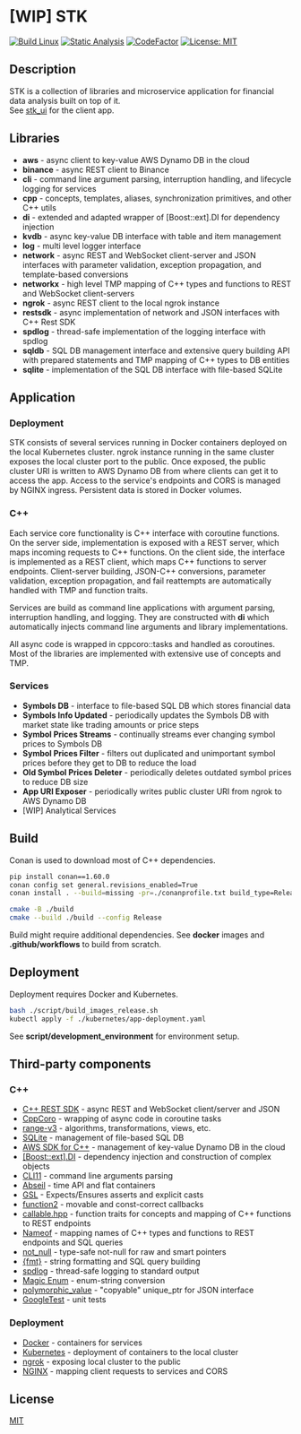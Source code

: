 # \[WIP\] STK

[![Build Linux](https://github.com/qoala101/stk/actions/workflows/build-linux.yml/badge.svg)](https://github.com/qoala101/stk/actions/workflows/build-linux.yml)
[![Static Analysis](https://github.com/qoala101/stk/actions/workflows/static-analysis.yml/badge.svg)](https://github.com/qoala101/stk/actions/workflows/static-analysis.yml)
[![CodeFactor](https://www.codefactor.io/repository/github/qoala101/stk/badge)](https://www.codefactor.io/repository/github/qoala101/stk)
[![License: MIT](https://img.shields.io/badge/license-MIT-blue.svg)](https://opensource.org/licenses/MIT)

## Description

STK is a collection of libraries and microservice application for financial data analysis built on top of it.  
See [stk_ui](https://github.com/qoala101/stk_ui) for the client app.

## Libraries

- **aws** - async client to key-value AWS Dynamo DB in the cloud
- **binance** - async REST client to Binance
- **cli** - command line argument parsing, interruption handling, and lifecycle logging for services
- **cpp** - concepts, templates, aliases, synchronization primitives, and other C++ utils
- **di** - extended and adapted wrapper of \[Boost::ext\].DI for dependency injection
- **kvdb** - async key-value DB interface with table and item management
- **log** - multi level logger interface
- **network** - async REST and WebSocket client-server and JSON interfaces with parameter validation, exception propagation, and template-based conversions
- **networkx** - high level TMP mapping of C++ types and functions to REST and WebSocket client-servers
- **ngrok** - async REST client to the local ngrok instance
- **restsdk** - async implementation of network and JSON interfaces with C++ Rest SDK
- **spdlog** - thread-safe implementation of the logging interface with spdlog
- **sqldb** - SQL DB management interface and extensive query building API with prepared statements and TMP mapping of C++ types to DB entities
- **sqlite** - implementation of the SQL DB interface with file-based SQLite

## Application

### Deployment

STK consists of several services running in Docker containers deployed on the local Kubernetes cluster.
ngrok instance running in the same cluster exposes the local cluster port to the public.
Once exposed, the public cluster URI is written to AWS Dynamo DB from where clients can get it to access the app.
Access to the service's endpoints and CORS is managed by NGINX ingress.
Persistent data is stored in Docker volumes.

### C++

Each service core functionality is C++ interface with coroutine functions.
On the server side, implementation is exposed with a REST server, which maps incoming requests to C++ functions.
On the client side, the interface is implemented as a REST client, which maps C++ functions to server endpoints.
Client-server building, JSON-C++ conversions, parameter validation, exception propagation, and fail reattempts are automatically handled with TMP and function traits.

Services are build as command line applications with argument parsing, interruption handling, and logging.
They are constructed with **di** which automatically injects command line arguments and library implementations.

All async code is wrapped in cppcoro::tasks and handled as coroutines.
Most of the libraries are implemented with extensive use of concepts and TMP.

### Services

- **Symbols DB** - interface to file-based SQL DB which stores financial data
- **Symbols Info Updated** - periodically updates the Symbols DB with market state like trading amounts or price steps
- **Symbol Prices Streams** - continually streams ever changing symbol prices to Symbols DB
- **Symbol Prices Filter** - filters out duplicated and unimportant symbol prices before they get to DB to reduce the load
- **Old Symbol Prices Deleter** - periodically deletes outdated symbol prices to reduce DB size
- **App URI Exposer** - periodically writes public cluster URI from ngrok to AWS Dynamo DB
- \[WIP\] Analytical Services

## Build

Conan is used to download most of C++ dependencies.

```sh
pip install conan==1.60.0
conan config set general.revisions_enabled=True
conan install . --build=missing -pr=./conanprofile.txt build_type=Release -if ./build

cmake -B ./build
cmake --build ./build --config Release
```

Build might require additional dependencies. See **docker** images and **.github/workflows** to build from scratch.

## Deployment

Deployment requires Docker and Kubernetes.

```sh
bash ./script/build_images_release.sh
kubectl apply -f ./kubernetes/app-deployment.yaml
```

See **script/development_environment** for environment setup.

## Third-party components

### C++

- [C++ REST SDK](https://github.com/microsoft/cpprestsdk) - async REST and WebSocket client/server and JSON
- [CppCoro](https://github.com/lewissbaker/cppcoro) - wrapping of async code in coroutine tasks
- [range-v3](https://github.com/ericniebler/range-v3) - algorithms, transformations, views, etc.
- [SQLite](https://github.com/sqlite/sqlite) - management of file-based SQL DB
- [AWS SDK for C++](https://github.com/aws/aws-sdk-cpp) - management of key-value Dynamo DB in the cloud
- [[Boost::ext].DI](https://github.com/boost-ext/di) - dependency injection and construction of complex objects
- [CLI11](https://github.com/CLIUtils/CLI11) - command line arguments parsing
- [Abseil](https://github.com/abseil/abseil-cpp) - time API and flat containers
- [GSL](https://github.com/microsoft/GSL) - Expects/Ensures asserts and explicit casts
- [function2](https://github.com/Naios/function2) - movable and const-correct callbacks
- [callable.hpp](https://github.com/sth/callable.hpp) - function traits for concepts and mapping of C++ functions to REST endpoints
- [Nameof](https://github.com/Neargye/nameof) - mapping names of C++ types and functions to REST endpoints and SQL queries
- [not_null](https://github.com/bitwizeshift/not_null) - type-safe not-null for raw and smart pointers
- [{fmt}](https://github.com/fmtlib/fmt) - string formatting and SQL query building
- [spdlog](https://github.com/gabime/spdlog) - thread-safe logging to standard output
- [Magic Enum](https://github.com/Neargye/magic_enum) - enum-string conversion
- [polymorphic_value](https://github.com/jbcoe/polymorphic_value) - "copyable" unique_ptr for JSON interface
- [GoogleTest](https://github.com/google/googletest) - unit tests

### Deployment

- [Docker](https://www.docker.com/) - containers for services
- [Kubernetes](https://kubernetes.io/) - deployment of containers to the local cluster
- [ngrok](https://ngrok.com/) - exposing local cluster to the public
- [NGINX](https://www.nginx.com/) - mapping client requests to services and CORS

## License

[MIT](https://opensource.org/license/mit/)
